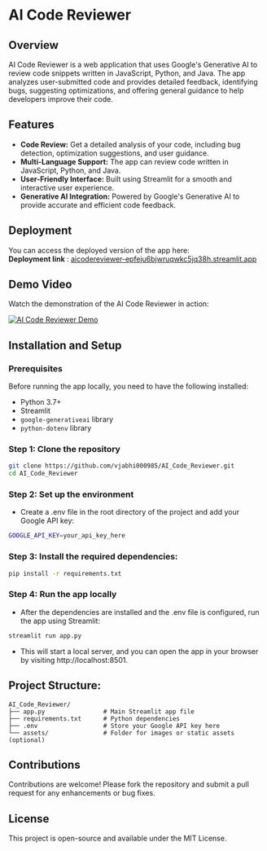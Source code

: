 # AI Code Reviewer

## Overview

AI Code Reviewer is a web application that uses Google's Generative AI to review code snippets written in JavaScript, Python, and Java. The app analyzes user-submitted code and provides detailed feedback, identifying bugs, suggesting optimizations, and offering general guidance to help developers improve their code.

## Features

- **Code Review:** Get a detailed analysis of your code, including bug detection, optimization suggestions, and user guidance.
- **Multi-Language Support:** The app can review code written in JavaScript, Python, and Java.
- **User-Friendly Interface:** Built using Streamlit for a smooth and interactive user experience.
- **Generative AI Integration:** Powered by Google's Generative AI to provide accurate and efficient code feedback.

## Deployment

You can access the deployed version of the app here:  
**Deployment link** : [aicodereviewer-epfeju6bjwruqwkc5jq38h.streamlit.app](https://aicodereviewer-epfeju6bjwruqwkc5jq38h.streamlit.app/)

## Demo Video

Watch the demonstration of the AI Code Reviewer in action:

[![AI Code Reviewer Demo](https://img.youtube.com/vi/-LCFDOVBnv8/0.jpg)](https://youtu.be/-LCFDOVBnv8)

## Installation and Setup

### Prerequisites

Before running the app locally, you need to have the following installed:

- Python 3.7+
- Streamlit
- `google-generativeai` library
- `python-dotenv` library

### Step 1: Clone the repository

```bash
git clone https://github.com/vjabhi000985/AI_Code_Reviewer.git
cd AI_Code_Reviewer
```

### Step 2: Set up the environment

- Create a .env file in the root directory of the project and add your Google API key:

```bash
GOOGLE_API_KEY=your_api_key_here
```

### Step 3: Install the required dependencies:

```bash
pip install -r requirements.txt
```

### Step 4: Run the app locally

- After the dependencies are installed and the .env file is configured, run the app using Streamlit:

```bash
streamlit run app.py
```

- This will start a local server, and you can open the app in your browser by visiting http://localhost:8501.

## Project Structure:

```
AI_Code_Reviewer/
├── app.py                # Main Streamlit app file
├── requirements.txt      # Python dependencies
├── .env                  # Store your Google API key here
└── assets/               # Folder for images or static assets (optional)
```

## Contributions

Contributions are welcome! Please fork the repository and submit a pull request for any enhancements or bug fixes.

## License

This project is open-source and available under the MIT License.
